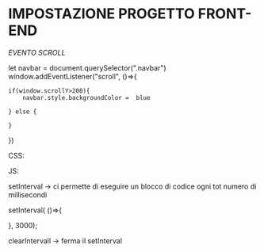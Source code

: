 # IMPOSTAZIONE PROGETTO FRONT-END

*EVENTO SCROLL*


let navbar =  document.querySelector(".navbar")
window.addEventListener("scroll", ()=>{

    if(window.scrollY>200){
        navbar.style.backgroundColor =  blue

    } else {

    }
})

<!-- LIBRERIA AOS -->



CSS:

<link href="https://unpkg.com/aos@2.3.1/dist/aos.css" rel="stylesheet">

JS:

<script src="https://unpkg.com/aos@2.3.1/dist/aos.js"></script>

<script>
  AOS.init();
</script>


<!-- CHIAMATE ASINCRONE -->

setInterval -> ci permette di eseguire un blocco di codice ogni tot numero di millisecondi

setInterval( ()=>{


}, 3000);

clearIntervall -> ferma il setInterval









